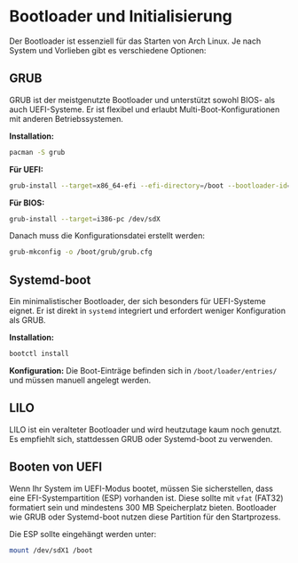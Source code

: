# Bootloader und Initialisierung
Der Bootloader ist essenziell für das Starten von Arch Linux. Je nach System und Vorlieben gibt es verschiedene Optionen:

## GRUB
GRUB ist der meistgenutzte Bootloader und unterstützt sowohl BIOS- als auch UEFI-Systeme. Er ist flexibel und erlaubt Multi-Boot-Konfigurationen mit anderen Betriebssystemen.

**Installation:**
```bash
pacman -S grub
```

**Für UEFI:**
```bash
grub-install --target=x86_64-efi --efi-directory=/boot --bootloader-id=GRUB
```

**Für BIOS:**
```bash
grub-install --target=i386-pc /dev/sdX
```

Danach muss die Konfigurationsdatei erstellt werden:
```bash
grub-mkconfig -o /boot/grub/grub.cfg
```

## Systemd-boot
Ein minimalistischer Bootloader, der sich besonders für UEFI-Systeme eignet. Er ist direkt in `systemd` integriert und erfordert weniger Konfiguration als GRUB.

**Installation:**
```bash
bootctl install
```

**Konfiguration:**
Die Boot-Einträge befinden sich in `/boot/loader/entries/` und müssen manuell angelegt werden.

## LILO
LILO ist ein veralteter Bootloader und wird heutzutage kaum noch genutzt. Es empfiehlt sich, stattdessen GRUB oder Systemd-boot zu verwenden.

## Booten von UEFI
Wenn Ihr System im UEFI-Modus bootet, müssen Sie sicherstellen, dass eine EFI-Systempartition (ESP) vorhanden ist. Diese sollte mit `vfat` (FAT32) formatiert sein und mindestens 300 MB Speicherplatz bieten. Bootloader wie GRUB oder Systemd-boot nutzen diese Partition für den Startprozess.

Die ESP sollte eingehängt werden unter:
```bash
mount /dev/sdX1 /boot
```
